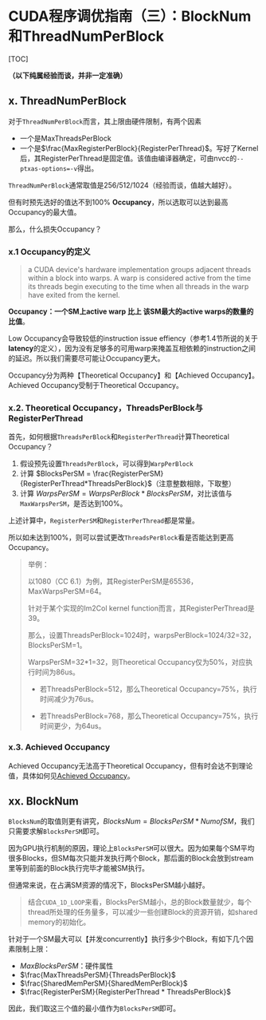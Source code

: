 # CUDA程序调优指南（三）：BlockNum和ThreadNumPerBlock

[TOC]

**（以下纯属经验而谈，并非一定准确）**

## x. ThreadNumPerBlock

对于`ThreadNumPerBlock`而言，其上限由硬件限制，有两个因素

- 一个是MaxThreadsPerBlock
- 一个是$\frac{MaxRegisterPerBlock}{RegisterPerThread}$。写好了Kernel后，其RegisterPerThread是固定值。该值由编译器确定，可由nvcc的`--ptxas-options=-v`得出。


`ThreadNumPerBlock`通常取值是256/512/1024（经验而谈，值越大越好）。 

但有时预先选好的值达不到100% **Occupancy**，所以选取可以达到最高Occupancy的最大值。

那么，什么损失Occupancy？

### x.1 Occupancy的定义

> a CUDA device's hardware implementation groups adjacent threads within a block into warps.
A warp is considered active from the time its threads begin executing to the time when all threads in the warp have exited from the kernel.

**Occupancy：一个SM上active warp 比上 该SM最大的active warps的数量的比值**。

Low Occupancy会导致较低的instruction issue effiency（参考1.4节所说的关于**latency**的定义），因为没有足够多的可用warp来掩盖互相依赖的instruction之间的延迟。所以我们需要尽可能让Occupancy更大。



Occupancy分为两种【Theoretical Occupancy】和【Achieved Occupancy】。Achieved Occupancy受制于Theoretical Occupancy。 

### x.2. Theoretical Occupancy，ThreadsPerBlock与RegisterPerThread

首先，如何根据`ThreadsPerBlock`和`RegisterPerThread`计算Theoretical Occupancy？

1. 假设预先设置`ThreadsPerBlock`，可以得到`WarpPerBlock`
2. 计算 $BlocksPerSM = \frac{RegisterPerSM}{RegisterPerThread*ThreadsPerBlock}$（注意整数相除，下取整）
3. 计算 $WarpsPerSM=WarpsPerBlock*BlocksPerSM$，对比该值与`MaxWarpsPerSM`，是否达到100%。

上述计算中，`RegisterPerSM`和`RegisterPerThread`都是常量。

所以如未达到100%，则可以尝试更改`ThreadsPerBlock`看是否能达到更高Occupancy。

 

> 举例：
>
> 以1080（CC 6.1）为例，其RegisterPerSM是65536，MaxWarpsPerSM=64。
>
> 针对于某个实现的Im2Col kernel function而言，其RegisterPerThread是39。
>
> 那么，设置ThreadsPerBlock=1024时，warpsPerBlock=1024/32=32，BlocksPerSM=1。
>
> WarpsPerSM=32*1=32，则Theoretical Occupancy仅为50%，对应执行时间为86us。
>
> - 若ThreadsPerBlock=512，那么Theoretical Occupancy=75%，执行时间减少为76us。
>
> - 若ThreadsPerBlock=768，那么Theoretical Occupancy=75%，执行时间更少，为64us。

 

### x.3. Achieved Occupancy

Achieved Occupancy无法高于Theoretical Occupancy，但有时会达不到理论值，具体如何见[Achieved Occupancy](https://docs.nvidia.com/gameworks/content/developertools/desktop/analysis/report/cudaexperiments/kernellevel/achievedoccupancy.htm)。

## xx. BlockNum

`BlocksNum`的取值则更有讲究，$BlocksNum=BlocksPerSM * NumofSM$，我们只需要求解`BlocksPerSM`即可。



因为GPU执行机制的原因，理论上`BlocksPerSM`可以很大。因为如果每个SM平均很多Blocks，但SM每次只能并发执行两个Block，那后面的Block会放到stream里等到前面的Block执行完毕才能被SM执行。

但通常来说，在占满SM资源的情况下，BlocksPerSM越小越好。

> 结合`CUDA_1D_LOOP`来看，BlocksPerSM越小，总的Block数量就少，每个thread所处理的任务量多，可以减少一些创建Block的资源开销，如shared memory的初始化。

 

针对于一个SM最大可以【并发concurrently】执行多少个Block，有如下几个因素限制上限：

- $MaxBlocksPerSM$：硬件属性
- $\frac{MaxThreadsPerSM}{ThreadsPerBlock}$
- $\frac{SharedMemPerSM}{SharedMemPerBlock}$
- $\frac{RegisterPerSM}{RegisterPerThread * ThreadsPerBlock}$

因此，我们取这三个值的最小值作为`BlocksPerSM`即可。